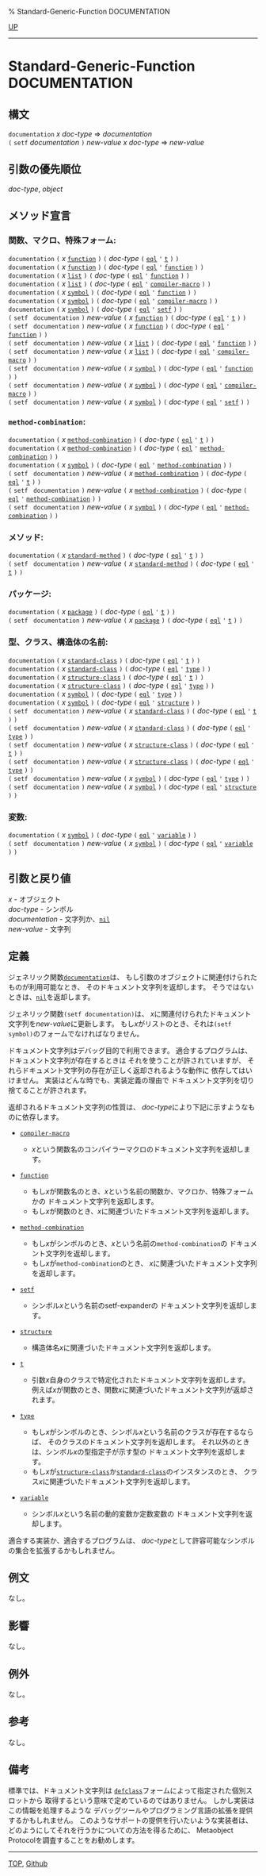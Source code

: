 % Standard-Generic-Function DOCUMENTATION

[UP](25.2.html)  

---

# Standard-Generic-Function **DOCUMENTATION**



## 構文

`documentation` *x* *doc-type* => *documentation*  
`(` `setf` *documentation* `)` *new-value* *x* *doc-type* => *new-value*


## 引数の優先順位

*doc-type*, *object*


## メソッド宣言

### 関数、マクロ、特殊フォーム:

`documentation` `(` *x* [`function`](4.4.function-system-class.html) `)`
 `(` *doc-type* `(` [`eql`](4.4.eql-type.html) `'` [`t`](25.2.documentation.html) `)` `)`  
`documentation` `(` *x* [`function`](4.4.function-system-class.html) `)`
 `(` *doc-type* `(` [`eql`](4.4.eql-type.html) `'` [`function`](25.2.documentation.html) `)` `)`  
`documentation` `(` *x* [`list`](14.2.list-system-class.html) `)`
 `(` *doc-type* `(` [`eql`](4.4.eql-type.html) `'` [`function`](25.2.documentation.html) `)` `)`  
`documentation` `(` *x* [`list`](14.2.list-system-class.html) `)`
 `(` *doc-type* `(` [`eql`](4.4.eql-type.html) `'` [`compiler-macro`](25.2.documentation.html) `)` `)`  
`documentation` `(` *x* [`symbol`](10.2.symbol.html) `)`
 `(` *doc-type* `(` [`eql`](4.4.eql-type.html) `'` [`function`](25.2.documentation.html) `)` `)`  
`documentation` `(` *x* [`symbol`](10.2.symbol.html) `)`
 `(` *doc-type* `(` [`eql`](4.4.eql-type.html) `'` [`compiler-macro`](25.2.documentation.html) `)` `)`  
`documentation` `(` *x* [`symbol`](10.2.symbol.html) `)`
 `(` *doc-type* `(` [`eql`](4.4.eql-type.html) `'` [`setf`](25.2.documentation.html) `)` `)`  
`(` `setf ` `documentation` `)` *new-value* `(` *x* [`function`](4.4.function-system-class.html) `)`
 `(` *doc-type* `(` [`eql`](4.4.eql-type.html) `'` [`t`](25.2.documentation.html) `)` `)`  
`(` `setf ` `documentation` `)` *new-value* `(` *x* [`function`](4.4.function-system-class.html) `)`
 `(` *doc-type* `(` [`eql`](4.4.eql-type.html) `'` [`function`](25.2.documentation.html) `)` `)`  
`(` `setf ` `documentation` `)` *new-value* `(` *x* [`list`](14.2.list-system-class.html) `)`
 `(` *doc-type* `(` [`eql`](4.4.eql-type.html) `'` [`function`](25.2.documentation.html) `)` `)`  
`(` `setf ` `documentation` `)` *new-value* `(` *x* [`list`](14.2.list-system-class.html) `)`
 `(` *doc-type* `(` [`eql`](4.4.eql-type.html) `'` [`compiler-macro`](25.2.documentation.html) `)` `)`  
`(` `setf ` `documentation` `)` *new-value* `(` *x* [`symbol`](10.2.symbol.html) `)`
 `(` *doc-type* `(` [`eql`](4.4.eql-type.html) `'` [`function`](25.2.documentation.html) `)` `)`  
`(` `setf ` `documentation` `)` *new-value* `(` *x* [`symbol`](10.2.symbol.html) `)`
 `(` *doc-type* `(` [`eql`](4.4.eql-type.html) `'` [`compiler-macro`](25.2.documentation.html) `)` `)`  
`(` `setf ` `documentation` `)` *new-value* `(` *x* [`symbol`](10.2.symbol.html) `)`
 `(` *doc-type* `(` [`eql`](4.4.eql-type.html) `'` [`setf`](25.2.documentation.html) `)` `)`  


### `method-combination`:

`documentation` `(` *x* [`method-combination`](4.4.method-combination.html) `)`
 `(` *doc-type* `(` [`eql`](4.4.eql-type.html) `'` [`t`](25.2.documentation.html) `)` `)`  
`documentation` `(` *x* [`method-combination`](4.4.method-combination.html) `)`
 `(` *doc-type* `(` [`eql`](4.4.eql-type.html) `'` [`method-combination`](25.2.documentation.html) `)` `)`  
`documentation` `(` *x* [`symbol`](10.2.symbol.html) `)`
 `(` *doc-type* `(` [`eql`](4.4.eql-type.html) `'` [`method-combination`](25.2.documentation.html) `)` `)`  
`(` `setf ` `documentation` `)` *new-value* `(` *x* [`method-combination`](4.4.method-combination.html) `)`
 `(` *doc-type* `(` [`eql`](4.4.eql-type.html) `'` [`t`](25.2.documentation.html) `)` `)`  
`(` `setf ` `documentation` `)` *new-value* `(` *x* [`method-combination`](4.4.method-combination.html) `)`
 `(` *doc-type* `(` [`eql`](4.4.eql-type.html) `'` [`method-combination`](25.2.documentation.html) `)` `)`  
`(` `setf ` `documentation` `)` *new-value* `(` *x* [`symbol`](10.2.symbol.html) `)`
 `(` *doc-type* `(` [`eql`](4.4.eql-type.html) `'` [`method-combination`](25.2.documentation.html) `)` `)`  


### メソッド:

`documentation` `(` *x* [`standard-method`](4.4.standard-method.html) `)`
 `(` *doc-type* `(` [`eql`](4.4.eql-type.html) `'` [`t`](25.2.documentation.html) `)` `)`  
`(` `setf ` `documentation` `)` *new-value* `(` *x* [`standard-method`](4.4.standard-method.html) `)`
 `(` *doc-type* `(` [`eql`](4.4.eql-type.html) `'` [`t`](25.2.documentation.html) `)` `)`  


### パッケージ:

`documentation` `(` *x* [`package`](11.2.package.html) `)`
 `(` *doc-type* `(` [`eql`](4.4.eql-type.html) `'` [`t`](25.2.documentation.html) `)` `)`  
`(` `setf ` `documentation` `)` *new-value* `(` *x* [`package`](11.2.package.html) `)`
 `(` *doc-type* `(` [`eql`](4.4.eql-type.html) `'` [`t`](25.2.documentation.html) `)` `)`  


### 型、クラス、構造体の名前:

`documentation` `(` *x* [`standard-class`](4.4.standard-class.html) `)`
 `(` *doc-type* `(` [`eql`](4.4.eql-type.html) `'` [`t`](25.2.documentation.html) `)` `)`  
`documentation` `(` *x* [`standard-class`](4.4.standard-class.html) `)`
 `(` *doc-type* `(` [`eql`](4.4.eql-type.html) `'` [`type`](25.2.documentation.html) `)` `)`  
`documentation` `(` *x* [`structure-class`](4.4.structure-class.html) `)`
 `(` *doc-type* `(` [`eql`](4.4.eql-type.html) `'` [`t`](25.2.documentation.html) `)` `)`  
`documentation` `(` *x* [`structure-class`](4.4.structure-class.html) `)`
 `(` *doc-type* `(` [`eql`](4.4.eql-type.html) `'` [`type`](25.2.documentation.html) `)` `)`  
`documentation` `(` *x* [`symbol`](10.2.symbol.html) `)`
 `(` *doc-type* `(` [`eql`](4.4.eql-type.html) `'` [`type`](25.2.documentation.html) `)` `)`  
`documentation` `(` *x* [`symbol`](10.2.symbol.html) `)`
 `(` *doc-type* `(` [`eql`](4.4.eql-type.html) `'` [`structure`](25.2.documentation.html) `)` `)`  
`(` `setf ` `documentation` `)` *new-value* `(` *x* [`standard-class`](4.4.standard-class.html) `)`
 `(` *doc-type* `(` [`eql`](4.4.eql-type.html) `'` [`t`](25.2.documentation.html) `)` `)`  
`(` `setf ` `documentation` `)` *new-value* `(` *x* [`standard-class`](4.4.standard-class.html) `)`
 `(` *doc-type* `(` [`eql`](4.4.eql-type.html) `'` [`type`](25.2.documentation.html) `)` `)`  
`(` `setf ` `documentation` `)` *new-value* `(` *x* [`structure-class`](4.4.structure-class.html) `)`
 `(` *doc-type* `(` [`eql`](4.4.eql-type.html) `'` [`t`](25.2.documentation.html) `)` `)`  
`(` `setf ` `documentation` `)` *new-value* `(` *x* [`structure-class`](4.4.structure-class.html) `)`
 `(` *doc-type* `(` [`eql`](4.4.eql-type.html) `'` [`type`](25.2.documentation.html) `)` `)`  
`(` `setf ` `documentation` `)` *new-value* `(` *x* [`symbol`](10.2.symbol.html) `)`
 `(` *doc-type* `(` [`eql`](4.4.eql-type.html) `'` [`type`](25.2.documentation.html) `)` `)`  
`(` `setf ` `documentation` `)` *new-value* `(` *x* [`symbol`](10.2.symbol.html) `)`
 `(` *doc-type* `(` [`eql`](4.4.eql-type.html) `'` [`structure`](25.2.documentation.html) `)` `)`  


### 変数:

`documentation` `(` *x* [`symbol`](10.2.symbol.html) `)`
 `(` *doc-type* `(` [`eql`](4.4.eql-type.html) `'` [`variable`](25.2.documentation.html) `)` `)`  
`(` `setf ` `documentation` `)` *new-value* `(` *x* [`symbol`](10.2.symbol.html) `)`
 `(` *doc-type* `(` [`eql`](4.4.eql-type.html) `'` [`variable`](25.2.documentation.html) `)` `)`  


## 引数と戻り値

*x* - オブジェクト  
*doc-type* - シンボル  
*documentation* - 文字列か、[`nil`](5.3.nil-variable.html)  
*new-value* - 文字列


## 定義

ジェネリック関数[`documentation`](25.2.documentation.html)は、
もし引数のオブジェクトに関連付けられたものが利用可能なとき、
そのドキュメント文字列を返却します。
そうではないときは、[`nil`](5.3.nil-variable.html)を返却します。

ジェネリック関数`(setf documentation)`は、
*x*に関連付けられたドキュメント文字列を*new-value*に更新します。
もし*x*がリストのとき、それは`(setf symbol)`のフォームでなければなりません。

ドキュメント文字列はデバッグ目的で利用できます。
適合するプログラムは、ドキュメント文字列が存在するときは
それを使うことが許されていますが、
それらドキュメント文字列の存在が正しく返却されるような動作に
依存してはいけません。
実装はどんな時でも、実装定義の理由で
ドキュメント文字列を切り捨てることが許されます。

返却されるドキュメント文字列の性質は、
*doc-type*により下記に示すようなものに依存します。

- [`compiler-macro`](25.2.documentation.html)
  - *x*という関数名のコンパイラーマクロのドキュメント文字列を返却します。

- [`function`](25.2.documentation.html)
  - もし*x*が関数名のとき、*x*という名前の関数か、マクロか、特殊フォームかの
    ドキュメント文字列を返却します。
  - もし*x*が関数のとき、*x*に関連づいたドキュメント文字列を返却します。

- [`method-combination`](25.2.documentation.html)
  - もし*x*がシンボルのとき、*x*という名前の`method-combination`の
    ドキュメント文字列を返却します。
  - もし*x*が`method-combination`のとき、
    *x*に関連づいたドキュメント文字列を返却します。

- [`setf`](25.2.documentation.html)
  - シンボル*x*という名前のsetf-expanderの
    ドキュメント文字列を返却します。

- [`structure`](25.2.documentation.html)
  - 構造体名*x*に関連づいたドキュメント文字列を返却します。

- [`t`](25.2.documentation.html)
  - 引数*x*自身のクラスで特定化されたドキュメント文字列を返却します。
    例えば*x*が関数のとき、関数*x*に関連づいたドキュメント文字列が返却されます。

- [`type`](25.2.documentation.html)
  - もし*x*がシンボルのとき、シンボル*x*という名前のクラスが存在するならば、
    そのクラスのドキュメント文字列を返却します。
    それ以外のときは、シンボル*x*の型指定子が示す型の
    ドキュメント文字列を返却します。
  - もし*x*が[`structure-class`](4.4.structure-class.html)か[`standard-class`](4.4.standard-class.html)のインスタンスのとき、
    クラス*x*に関連づいたドキュメント文字列を返却します。

- [`variable`](25.2.documentation.html)
  - シンボル*x*という名前の動的変数か定数変数の
    ドキュメント文字列を返却します。

適合する実装か、適合するプログラムは、
*doc-type*として許容可能なシンボルの集合を拡張するかもしれません。


## 例文

なし。


## 影響

なし。


## 例外

なし。


## 参考

なし。


## 備考

標準では、ドキュメント文字列は
[`defclass`](7.7.defclass.html)フォームによって指定された個別スロットから
取得するという意味で定めているのではありません。
しかし実装はこの情報を処理するような
デバッグツールやプログラミング言語の拡張を提供するかもしれません。
このようなサポートの提供を行いたいような実装者は、
どのようにしてそれを行うかについての方法を得るために、
Metaobject Protocolを調査することをお勧めします。


---
[TOP](index.html),  [Github](https://github.com/nptcl/npt-japanese)

